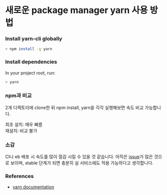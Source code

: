 # 새로운 package manager yarn 사용 방법

### Install yarn-cli globally
```sh
> npm install -g yarn
```

### Install dependencies
In your project root, run:
```sh
> yarn
```

### npm과 비교
2개 디렉토리에 clone한 뒤 npm install, yarn을 각각 실행해보면 속도 비교 가능합니다.

최초 설치: 매우 빠름  
재설치: 비교 불가  

### 소감
CI나 eb 배포 시 속도를 많이 절감 시킬 수 있을 것 같습니다.
아직은 [issue](https://github.com/yarnpkg/yarn/issues)가 많은 것으로 보이며, stable 단계가 되면 충분히 실 서비스에도 적용 가능하다고 생각합니다.


### References
- [yarn documentation](https://yarnpkg.com/)
